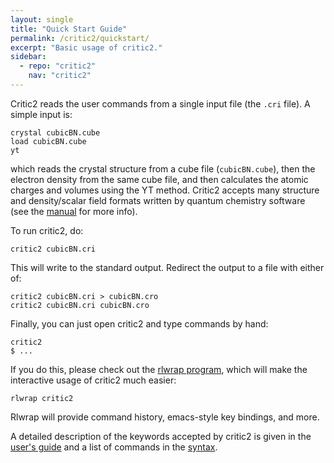 ```yaml
---
layout: single
title: "Quick Start Guide"
permalink: /critic2/quickstart/
excerpt: "Basic usage of critic2."
sidebar:
  - repo: "critic2"
    nav: "critic2" 
---
```


Critic2 reads the user commands from a single input file (the `.cri`
file). A simple input is:
~~~
crystal cubicBN.cube
load cubicBN.cube
yt
~~~
which reads the crystal structure from a cube file (`cubicBN.cube`),
then the electron density from the same cube file, and then calculates
the atomic charges and volumes using the YT method. Critic2 accepts
many structure and density/scalar field formats written by quantum
chemistry software (see the [manual](/critic2/manual/) for more
info). 

To run critic2, do:
~~~
critic2 cubicBN.cri
~~~
This will write to the standard output. Redirect the output to a file
with either of:
~~~
critic2 cubicBN.cri > cubicBN.cro
critic2 cubicBN.cri cubicBN.cro
~~~
Finally, you can just open critic2 and type commands by hand:
~~~
critic2
$ ...
~~~
If you do this, please check out the 
[rlwrap program](https://github.com/hanslub42/rlwrap), which 
will make the interactive usage of critic2 much easier:
~~~
rlwrap critic2
~~~
Rlwrap will provide command history, emacs-style key bindings, and
more.

A detailed description of the keywords accepted by critic2 is given in
the [user's guide](/critic2/manual/) and a list of commands in the
[syntax](/critic2/syntax/).

